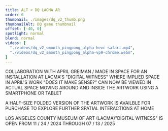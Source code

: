 ```yaml
---
title: ALT < DQ LACMA AR
order: 6
thumbnail: ./images/dq_v2_thumb.png
thumbnailAlt: DQ game thumbnail
offset: [-40, 0]
spotlight: normal
blend: normal
videos: [
  "./videos/dq_v2_smooth_pingpong_alpha-hevc-safari.mp4",
  "./videos/dq_v2_smooth_pingpong_alpha-vp9-chrome.webm",
]
---
```

COLLABORATION WITH APRIL GREIMAN / MADE IN SPACE FOR AN INSTALLATION AT LACMA'S "DIGITAL WITNESS" WHERE IMPLIED SPACE IN APRIL'S WORK "DOES IT MAKE SENSE?" CAN NOW BE VIEWED IN ACTUAL SPACE MOVING AROUND AND INSIDE THE ARTWORK USING A SMARTPHONE OR TABLET

A HALF-SIZE FOLDED VERSION OF THE ARTWORK IS AVAILBLE FOR PURCHASE TO EXPLORE FURTHER SPATIAL INTERACTIONS AT HOME

LOS ANGELES COUNTY MUSEUM OF ART (LACMA)"DIGITAL WITNESS" IS OPEN FROM 11 / 24 / 2024  THROUGH 07 / 13 / 2025
